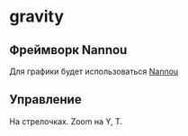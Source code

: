 # gravity

## Фреймворк Nannou
Для графики будет использоваться [Nannou](https://guide.nannou.cc/)

## Управление
На стрелочках.
Zoom на Y, T.
